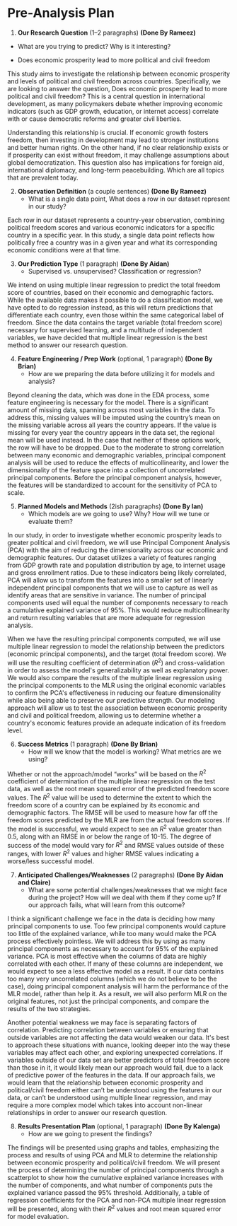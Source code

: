 # Pre-Analysis Plan

1. **Our Research Question** (1–2 paragraphs)  **(Done By Rameez)**
 * What are you trying to predict? Why is it interesting?  

- Does economic prosperity lead to more political and civil freedom

This study aims to investigate the relationship between economic prosperity and levels of political and civil freedom across countries. Specifically, we are looking to answer the question, Does economic prosperity lead to more political and civil freedom? This is a central question in international development, as many policymakers debate whether improving economic indicators (such as GDP growth, education, or internet access) correlate with or cause democratic reforms and greater civil liberties.

Understanding this relationship is crucial. If economic growth fosters freedom, then investing in development may lead to stronger institutions and better human rights. On the other hand, if no clear relationship exists or if prosperity can exist without freedom, it may challenge assumptions about global democratization. This question also has implications for foreign aid, international diplomacy, and long-term peacebuilding. Which are all topics that are prevalent today. 

2. **Observation Definition** (a couple sentences)  **(Done By Rameez)**
   * What is a single data point, What does a row in our dataset represent in our study?
  
Each row in our dataset represents a country-year observation, combining political freedom scores and various economic indicators for a specific country in a specific year. In this study, a single data point reflects how politically free a country was in a given year and what its corresponding economic conditions were at that time. ​

3. **Our Prediction Type** (1 paragraph) **(Done By Aidan)**
   * Supervised vs. unsupervised? Classification or regression?

We intend on using multiple linear regression to predict the total freedom score of countries, based on their economic and demographic factors. While the available data makes it possible to do a classification model, we have opted to do regression instead, as this will return predictions that differentiate each country, even those within the same categorical label of freedom. Since the data contains the target variable (total freedom score) necessary for supervised learning, and a multitude of independent variables, we have decided that multiple linear regression is the best method to answer our research question.

4. **Feature Engineering / Prep Work** (optional, 1 paragraph) **(Done By Brian)** 
   * How are we preparing the data before utilizing it for models and analysis?

Beyond cleaning the data, which was done in the EDA process, some feature engineering is necessary for the model. There is a significant amount of missing data, spanning across most variables in the data. To address this, missing values will be imputed using the country’s mean on the missing variable across all years the country appears. If the value is missing for every year the country appears in the data set, the regional mean will be used instead. In the case that neither of these options work, the row will have to be dropped. Due to the moderate to strong correlation between many economic and demographic variables, principal component analysis will be used to reduce the effects of multicollinearity, and lower the dimensionality of the feature space into a collection of uncorrelated principal components. Before the principal component analysis, however, the features will be standardized to account for the sensitivity of PCA to scale.

5. **Planned Models and Methods** (2ish paragraphs) **(Done By Ian)**
   * Which models are we going to use? Why? How will we tune or evaluate them?

In our study, in order to investigate whether economic prosperity leads to greater political and civil freedom, we will use Principal Component Analysis (PCA) with the aim of reducing the dimensionality across our economic and demographic features. Our dataset utilizes a variety of features ranging from GDP growth rate and population distribution by age, to internet usage and gross enrollment ratios. Due to these indicators being likely correlated, PCA will allow us to transform the features into a smaller set of linearly independent principal components that we will use to capture as well as identify areas that are sensitive in variance. The number of principal components used will equal the number of components necessary to reach a cumulative explained variance of 95%. This would reduce multicollinearity and return resulting variables that are more adequate for regression analysis.

When we have the resulting principal components computed, we will use multiple linear regression to model the relationship between the predictors (economic principal components), and the target (total freedom score). We will use the resulting coefficient of determination ($R^2$) and cross-validation in order to assess the model's generalizability as well as explanatory power. We would also compare the results of the multiple linear regression using the principal components to the MLR using the original economic variables to confirm the PCA's effectiveness in reducing our feature dimensionality while also being able to preserve our predictive strength. Our modeling approach will allow us to test the association between economic prosperity and civil and political freedom, allowing us to determine whether a country's economic features provide an adequate indication of its freedom level.
     
6. **Success Metrics** (1 paragraph) **(Done By Brian)**
   * How will we know that the model is working? What metrics are we using?
  
Whether or not the approach/model “works” will be based on the $R^2$ coefficient of determination of the multiple linear regression on the test data, as well as the root mean squared error of the predicted freedom score values. The $R^2$ value will be used to determine the extent to which the freedom score of a country can be explained by its economic and demographic factors. The RMSE will be used to measure how far off the freedom scores predicted by the MLR are from the actual freedom scores. If the model is successful, we would expect to see an $R^2$ value greater than 0.5, along with an RMSE in or below the range of 10-15. The degree of success of the model would vary for $R^2$ and RMSE values outside of these ranges, with lower $R^2$ values and higher RMSE values indicating a worse/less successful model. 
     
7. **Anticipated Challenges/Weaknesses** (2 paragraphs) **(Done By Aidan and Claire)** 
   * What are some potential challenges/weaknesses that we might face during the project? How will we deal with them if they come up? If our approach fails, what will learn from this outcome? 

I think a significant challenge we face in the data is deciding how many principal components to use. Too few principal components would capture too little of the explained variance, while too many would make the PCA process effectively pointless. We will address this by using as many principal components as necessary to account for 95% of the explained variance. PCA is most effective when the columns of data are highly correlated with each other. If many of these columns are independent, we would expect to see a less effective model as a result. If our data contains too many very uncorrelated columns (which we do not believe to be the case), doing principal component analysis will harm the performance of the MLR model, rather than help it. As a result, we will also perform MLR on the original features, not just the principal components, and compare the results of the two strategies. 
  
Another potential weakness we may face is separating factors of correlation. Predicting correlation between variables or ensuring that outside variables are not affecting the data would weaken our data. It's best to approach these situations with nuance, looking deeper into the way these variables may affect each other, and exploring unexpected correlations. If variables outside of our data set are better predictors of total freedom score than those in it, it would likely mean our approach would fail, due to a lack of predictive power of the features in the data. If our approach fails, we would learn that the relationship between economic prosperity and political/civil freedom either can’t be understood using the features in our data, or can’t be understood using multiple linear regression, and may require a more complex model which takes into account non-linear relationships in order to answer our research question.


8. **Results Presentation Plan** (optional, 1 paragraph) **(Done By Kalenga)**
   * How are we going to present the findings?

The findings will be presented using graphs and tables, emphasizing the process and results of using PCA and MLR to determine the relationship between economic prosperity and political/civil freedom. We will present the process of determining the number of principal components through a scatterplot to show how the cumulative explained variance increases with the number of components, and what number of components puts the explained variance passed the 95% threshold. Additionally, a table of regression coefficients for the PCA and non-PCA multiple linear regression will be presented, along with their $R^2$ values and root mean squared error for model evaluation.

     
  
  

